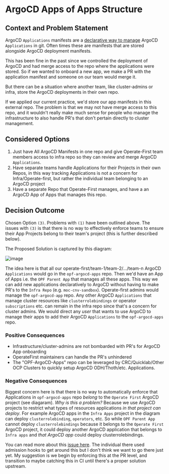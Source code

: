 # ArgoCD Apps of Apps Structure

## Context and Problem Statement

ArgoCD `Applications` manifests are a [declarative way to manage](https://argoproj.github.io/argo-cd/operator-manual/declarative-setup/#applications) ArgoCD `Applications` in git. Often times these are manifests that are stored alongside ArgoCD deployment manifests.

This has been fine in the past since we controlled the deployment of ArgoCD and had merge access to the repo where the applications were stored. So if we wanted to onboard a new app, we make a PR with the application manifest and someone on our team would merge it.

But there can be a situation where another team, like cluster-admins or infra, store the ArgoCD deployments in their own repo. 

If we applied our current practice, we'd store our app manifests in this external repo. The problem is that we may not have merge access to this repo, and it wouldn't really make much sense for people who manage the infrastructure to also handle PR's that don't pertain directly to cluster management.


## Considered Options

1) Just have All ArgoCD Manifests in one repo and give Operate-First team members access to infra repo so they can review and merge ArgoCD `Applications`. 
2) Have separate teams handle Applications for their Projects in their own Repos, in this way tracking Applications is not a concern for Infra/Operate-first, but rather the individual team belonging to an ArgoCD project
3) Have a separate Repo that Operate-First manages, and have a an ArgoCD App of Apps that manages this repo. 

## Decision Outcome
Chosen Option `(3)`. Problems with `(1)` have been outlined above. The issues with `(3)` is that there is no way to effectively enforce teams to ensure their App Projects belong to their team's project (this is further described below). 

The Proposed Solution is captured by this diagram: 

![image](https://user-images.githubusercontent.com/10904967/99705533-d8aac380-2a67-11eb-88e9-b63582271994.png)

The idea here is that all our operate-first/team-1/team-2/.../team-n ArgoCD `Applications` would go in the `opf-argocd-apps` repo. Then we'd have an App of Apps i.e. the `OPF Parent App` that manages all these apps. This way we can add new applications declaratively to ArgoCD without having to make PR's to the `Infra Repo` (e.g. `moc-cnv-sandbox`). Operate-first admins would manage the `opf-argocd-app` repo. Any other ArgoCD `Applications` that manage cluster resources like `clusterrolebindings` or operator `subscriptions` etc. can remain in the infra repo since that's a concern for cluster admins. We would direct any _user_ that wants to use ArgoCD to manage their apps to add their ArgoCD `Applications` to the `opf-argocd-apps` repo. 

### Positive Consequences 
- Infrastructure/cluster-admins are not bombarded with PR's for ArgoCD App onboarding 
- OperateFirst maintainers can handle the PR's unhindered 
- The "OPF-ArgoCD-Apps" repo can be leveraged by CRC/Quicklab/Other OCP Clusters to quickly setup ArgoCD ODH/Thoth/etc. Applications. 

### Negative Consequences 
Biggest concern here is that there is no way to automatically enforce that Applications in `opf-argocd-apps` repo _belong_ to the `Operate First` ArgoCD project (see diagaram). _Why is this a problem?_ Because we use ArgoCD projects to restrict what types of resources applications _in that project can deploy_. For example ArgoCD apps in the `Infra Apps` project in the diagram can deploy `clusterrolebinding`, `operators`, etc. So while `OPF Parent App` cannot deploy `clusterrolebindings` because it belongs to the `Operate First` ArgoCD project, it could deploy another ArgoCD application that belongs to `Infra apps` and _that ArgoCD app_ could deploy clusterrolebindings. 

You can read more about this [issue here](https://github.com/argoproj/argo-cd/issues/3045). The individual there used admission hooks to get around this but I don't think we want to go there just yet. My suggestion is we begin by enforcing this at the PR level, and transition to maybe catching this in CI until there's a proper solution upstream. 